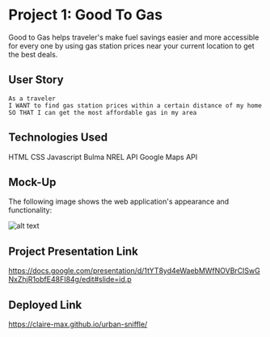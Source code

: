 # Project 1: Good To Gas
 Good to Gas helps traveler's make fuel savings easier and more
 accessible for every one by using gas station prices near your current location to get the best deals.
## User Story 

```
As a traveler 
I WANT to find gas station prices within a certain distance of my home
SO THAT I can get the most affordable gas in my area

```

## Technologies Used
HTML  CSS  Javascript  Bulma  NREL API  Google Maps API


## Mock-Up

The following image shows the web application's appearance and functionality:

![alt text](./assets/images/demo.png)

## Project Presentation Link
https://docs.google.com/presentation/d/1tYT8yd4eWaebMWfNOVBrCISwGNxZhjR1obfE48FI84g/edit#slide=id.p

## Deployed Link


https://claire-max.github.io/urban-sniffle/

